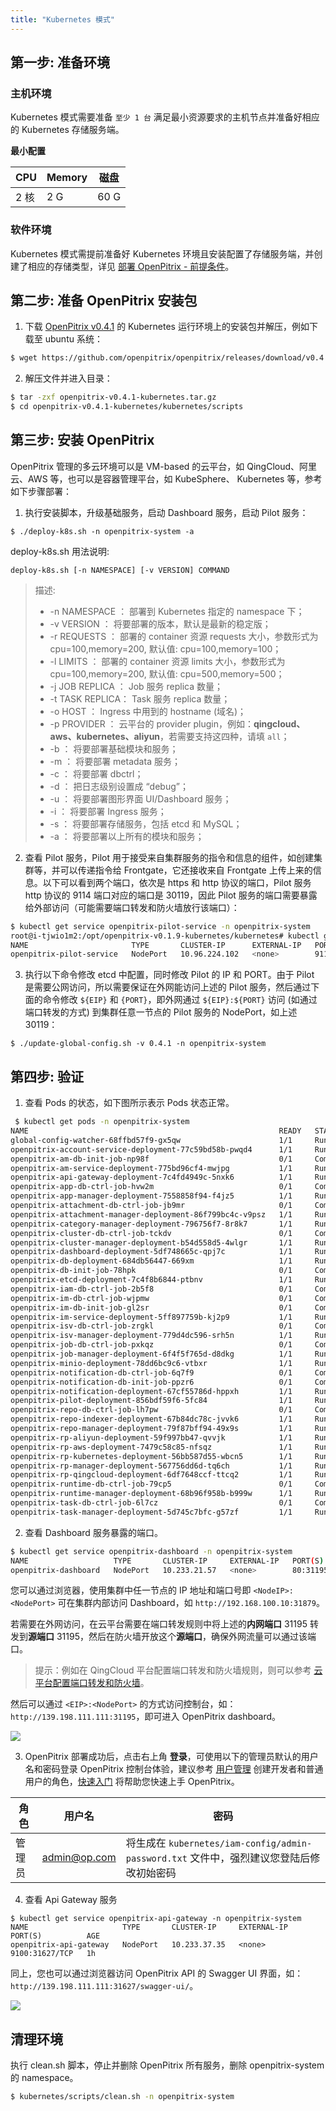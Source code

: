 ```yaml
---
title: "Kubernetes 模式"
---
```


## 第一步: 准备环境

### 主机环境

Kubernetes 模式需要准备 `至少 1 台` 满足最小资源要求的主机节点并准备好相应的 Kubernetes 存储服务端。

**最小配置**

|   CPU  |  Memory |  磁盘  |
|--------|---------|-------|
|  2 核  |    2 G  |  60 G |

### 软件环境

Kubernetes 模式需提前准备好 Kubernetes 环境且安装配置了存储服务端，并创建了相应的存储类型，详见 [部署 OpenPitrix - 前提条件](../installation/installation-guide)。

## 第二步: 准备 OpenPitrix 安装包

1. 下载 [OpenPitrix v0.4.1](https://github.com/openpitrix/openpitrix/releases/download/v0.4.1/openpitrix-v0.4.1-kubernetes.tar.gz) 的 Kubernetes 运行环境上的安装包并解压，例如下载至 ubuntu 系统：

```bash
$ wget https://github.com/openpitrix/openpitrix/releases/download/v0.4.1/openpitrix-v0.4.1-kubernetes.tar.gz
``` 

2. 解压文件并进入目录：

```bash
$ tar -zxf openpitrix-v0.4.1-kubernetes.tar.gz
$ cd openpitrix-v0.4.1-kubernetes/kubernetes/scripts
```

## 第三步: 安装 OpenPitrix

OpenPitrix 管理的多云环境可以是 VM-based 的云平台，如 QingCloud、阿里云、AWS 等，也可以是容器管理平台，如 KubeSphere、 Kubernetes 等，参考如下步骤部署：

<!-- ### 无需管理 VM-based 平台

如果需要将 OP 部署在 KubeSphere 且只需要管 Kubernetes 运行环境，参考如下执行安装脚本，升级基础服务，启动 Dashboard 服务。如果需要同时管理 Kubernetes 和 VM-based 运行环境，请跳过此步，参考 [需要管理 VM-based 平台](../kubernetes/#需要管理-vm-based-平台)。

```bash
$ ./deploy-k8s.sh -n openpitrix-system -b -d -s -u
``` -->

1. 执行安装脚本，升级基础服务，启动 Dashboard 服务，启动 Pilot 服务：

```
$ ./deploy-k8s.sh -n openpitrix-system -a
```

deploy-k8s.sh 用法说明: 

```
deploy-k8s.sh [-n NAMESPACE] [-v VERSION] COMMAND
```
>  描述:
> -  -n NAMESPACE   ： 部署到 Kubernetes 指定的 namespace 下；
> -  -v VERSION     ： 将要部署的版本，默认是最新的稳定版；
> -  -r REQUESTS    ： 部署的 container 资源 requests 大小，参数形式为 cpu=100,memory=200, 默认值: cpu=100,memory=100；
> -  -l LIMITS      ： 部署的 container 资源 limits 大小，参数形式为 cpu=100,memory=200, 默认值: cpu=500,memory=500；
> -  -j JOB REPLICA ： Job 服务 replica 数量；
> -  -t TASK REPLICA： Task 服务 replica 数量；
> -  -o HOST        ： Ingress 中用到的 hostname (域名)；
> -  -p PROVIDER    ： 云平台的 provider plugin，例如：**qingcloud、aws、kubernetes、aliyun**，若需要支持这四种，请填 `all`；
> -  -b             ： 将要部署基础模块和服务；
> -  -m             ： 将要部署 metadata 服务；
> -  -c             ： 将要部署 dbctrl；
> -  -d             ： 把日志级别设置成 “debug”；
> -  -u             ： 将要部署图形界面 UI/Dashboard 服务；
> -  -i             ： 将要部署 Ingress 服务；
> -  -s             ： 将要部署存储服务，包括 etcd 和 MySQL；
> -  -a             ： 将要部署以上所有的模块和服务；


2. 查看 Pilot 服务，Pilot 用于接受来自集群服务的指令和信息的组件，如创建集群等，并可以传递指令给 Frontgate，它还接收来自 Frontgate 上传上来的信息。以下可以看到两个端口，依次是 https 和 http 协议的端口，Pilot 服务 http 协议的 9114 端口对应的端口是 30119，因此 Pilot 服务的端口需要暴露给外部访问（可能需要端口转发和防火墙放行该端口）：

```bash
$ kubectl get service openpitrix-pilot-service -n openpitrix-system
root@i-tjwio1m2:/opt/openpitrix-v0.1.9-kubernetes/kubernetes# kubectl get service openpitrix-pilot-service -n openpitrix-system
NAME                       TYPE       CLUSTER-IP      EXTERNAL-IP   PORT(S)                         AGE
openpitrix-pilot-service   NodePort   10.96.224.102   <none>        9110:31866/TCP, 9114:30119/TCP   5m
```

3. 执行以下命令修改 etcd 中配置，同时修改 Pilot 的 IP 和 PORT。由于 Pilot 是需要公网访问，所以需要保证在外网能访问上述的 Pilot 服务，然后通过下面的命令修改 `${EIP}` 和 `{PORT}`，即外网通过 `${EIP}:${PORT}` 访问 (如通过端口转发的方式) 到集群任意一节点的 Pilot 服务的 NodePort，如上述 30119：

```
$ ./update-global-config.sh -v 0.4.1 -n openpitrix-system
```

## 第四步: 验证

1. 查看 Pods 的状态，如下图所示表示 Pods 状态正常。

```bash
 $ kubectl get pods -n openpitrix-system
NAME                                                        READY   STATUS      RESTARTS   AGE
global-config-watcher-68ffbd57f9-gx5qw                      1/1     Running     0          9h
openpitrix-account-service-deployment-77c59bd58b-pwqd4      1/1     Running     5          9h
openpitrix-am-db-init-job-np98f                             0/1     Completed   0          9h
openpitrix-am-service-deployment-775bd96cf4-mwjpg           1/1     Running     0          9h
openpitrix-api-gateway-deployment-7c4fd4949c-5nxk6          1/1     Running     0          9h
openpitrix-app-db-ctrl-job-hvw2m                            0/1     Completed   0          9h
openpitrix-app-manager-deployment-7558858f94-f4jz5          1/1     Running     0          9h
openpitrix-attachment-db-ctrl-job-jb9mr                     0/1     Completed   0          9h
openpitrix-attachment-manager-deployment-86f799bc4c-v9psz   1/1     Running     0          9h
openpitrix-category-manager-deployment-796756f7-8r8k7       1/1     Running     0          9h
openpitrix-cluster-db-ctrl-job-tckdv                        0/1     Completed   0          9h
openpitrix-cluster-manager-deployment-b54d558d5-4wlgr       1/1     Running     0          9h
openpitrix-dashboard-deployment-5df748665c-qpj7c            1/1     Running     0          9h
openpitrix-db-deployment-684db56447-669xm                   1/1     Running     0          9h
openpitrix-db-init-job-78hpk                                0/1     Completed   0          9h
openpitrix-etcd-deployment-7c4f8b6844-ptbnv                 1/1     Running     0          9h
openpitrix-iam-db-ctrl-job-2b5f8                            0/1     Completed   5          9h
openpitrix-im-db-ctrl-job-wjpmw                             0/1     Completed   0          9h
openpitrix-im-db-init-job-gl2sr                             0/1     Completed   0          9h
openpitrix-im-service-deployment-5ff897759b-kj2p9           1/1     Running     0          9h
openpitrix-isv-db-ctrl-job-zrgkl                            0/1     Completed   0          9h
openpitrix-isv-manager-deployment-779d4dc596-srh5n          1/1     Running     0          9h
openpitrix-job-db-ctrl-job-pxkqz                            0/1     Completed   4          9h
openpitrix-job-manager-deployment-6f4f5f765d-d8dkg          1/1     Running     0          9h
openpitrix-minio-deployment-78dd6bc9c6-vtbxr                1/1     Running     0          9h
openpitrix-notification-db-ctrl-job-6q7f9                   0/1     Completed   5          9h
openpitrix-notification-db-init-job-ppzr6                   0/1     Completed   0          9h
openpitrix-notification-deployment-67cf55786d-hppxh         1/1     Running     5          9h
openpitrix-pilot-deployment-856bdf59f6-5fc84                1/1     Running     0          9h
openpitrix-repo-db-ctrl-job-lh7pw                           0/1     Completed   0          9h
openpitrix-repo-indexer-deployment-67b84dc78c-jvvk6         1/1     Running     0          9h
openpitrix-repo-manager-deployment-79f87bff94-49x9s         1/1     Running     0          9h
openpitrix-rp-aliyun-deployment-59f997bb47-qvvjk            1/1     Running     0          9h
openpitrix-rp-aws-deployment-7479c58c85-nfsqz               1/1     Running     0          9h
openpitrix-rp-kubernetes-deployment-56bb587d55-wbcn5        1/1     Running     0          9h
openpitrix-rp-manager-deployment-567756dd6d-tq6ch           1/1     Running     0          9h
openpitrix-rp-qingcloud-deployment-6df7648ccf-ttcq2         1/1     Running     0          9h
openpitrix-runtime-db-ctrl-job-79cp5                        0/1     Completed   4          9h
openpitrix-runtime-manager-deployment-68b96f958b-b999w      1/1     Running     0          9h
openpitrix-task-db-ctrl-job-6l7cz                           0/1     Completed   3          9h
openpitrix-task-manager-deployment-5d745c7bfc-g57zf         1/1     Running     0          9h
```

2. 查看 Dashboard 服务暴露的端口。

```bash
$ kubectl get service openpitrix-dashboard -n openpitrix-system
NAME                   TYPE       CLUSTER-IP     EXTERNAL-IP   PORT(S)                        AGE
openpitrix-dashboard   NodePort   10.233.21.57   <none>        80:31195/TCP,30300:30300/TCP   1h
```

您可以通过浏览器，使用集群中任一节点的 IP 地址和端口号即 `<NodeIP>:<NodePort>` 可在集群内部访问 Dashboard，如 `http://192.168.100.10:31879`。

若需要在外网访问，在云平台需要在端口转发规则中将上述的**内网端口** 31195 转发到**源端口** 31195，然后在防火墙开放这个**源端口**，确保外网流量可以通过该端口。

> 提示：例如在 QingCloud 平台配置端口转发和防火墙规则，则可以参考 [云平台配置端口转发和防火墙](../../appendix/qingcloud-manipulation)。

然后可以通过 `<EIP>:<NodePort>` 的方式访问控制台，如：`http://139.198.111.111:31195`，即可进入 OpenPitrix dashboard。


![](https://pek3b.qingstor.com/kubesphere-docs/png/20190612182143.png)


3. OpenPitrix 部署成功后，点击右上角 **登录**，可使用以下的管理员默认的用户名和密码登录 OpenPitrix 控制台体验，建议参考 [用户管理](../../user-guide/user-management) 创建开发者和普通用户的角色，[快速入门](../../getting-start/introduction) 将帮助您快速上手 OpenPitrix。


| 角色 |	用户名 |	密码 |
|-----|-----|-----|
| 管理员	| admin@op.com 	| 将生成在 `kubernetes/iam-config/admin-password.txt` 文件中，强烈建议您登陆后修改初始密码 | 

4. 查看 Api Gateway 服务

```
$ kubectl get service openpitrix-api-gateway -n openpitrix-system
NAME                     TYPE       CLUSTER-IP     EXTERNAL-IP   PORT(S)          AGE
openpitrix-api-gateway   NodePort   10.233.37.35   <none>        9100:31627/TCP   1h
```

同上，您也可以通过浏览器访问 OpenPitrix API 的 Swagger UI 界面，如：`http://139.198.111.111:31627/swagger-ui/`。

![](https://pek3b.qingstor.com/kubesphere-docs/png/20190612182534.png)
    
<!-- ## 升级

更新代码后，仅需要执行脚本即可升级环境。由于在第三步安装时提供了两种安装方式，因此升级也应根据第三步所选的安装方式进行升级。升级操作会保留数据库和 Etcd 服务中已有的数据，无需担心数据丢失。

###  无需管理 VM-based 平台

执行脚本，升级基础服务，升级 Dashboard 服务：

```bash
$ kubernetes/scripts/deploy-k8s.sh -n openpitrix-system -b -d -s -u
```

###  需要管理 VM-based 平台

执行脚本，升级基础服务，升级 Dashboard 服务，升级 Pilot 服务：

```bash
$ kubernetes/scripts/deploy-k8s.sh -n openpitrix-system -a
``` -->

## 清理环境

执行 clean.sh 脚本，停止并删除 OpenPitrix 所有服务，删除 openpitrix-system 的 namespace。

```bash
$ kubernetes/scripts/clean.sh -n openpitrix-system 
```
